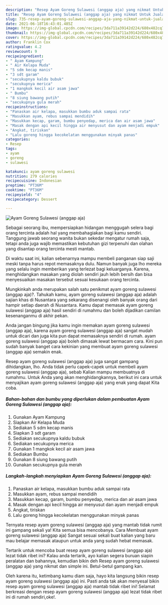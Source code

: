 ```yaml
---
description: "Resep Ayam Goreng Sulawesi (anggap aja) yang nikmat Untuk Jualan"
title: "Resep Ayam Goreng Sulawesi (anggap aja) yang nikmat Untuk Jualan"
slug: 735-resep-ayam-goreng-sulawesi-anggap-aja-yang-nikmat-untuk-jualan
date: 2021-06-18T16:43:01.485Z
image: https://img-global.cpcdn.com/recipes/3da711a39142d224/680x482cq70/ayam-goreng-sulawesi-anggap-aja-foto-resep-utama.jpg
thumbnail: https://img-global.cpcdn.com/recipes/3da711a39142d224/680x482cq70/ayam-goreng-sulawesi-anggap-aja-foto-resep-utama.jpg
cover: https://img-global.cpcdn.com/recipes/3da711a39142d224/680x482cq70/ayam-goreng-sulawesi-anggap-aja-foto-resep-utama.jpg
author: Franklin Cox
ratingvalue: 4.2
reviewcount: 9
recipeingredient:
- " Ayam Kampung"
- " Air Kelapa Muda"
- "5 sdm kecap manis"
- "3 sdt garam"
- "secukupnya kaldu bubuk"
- "secukupnya merica"
- "1 mangkok kecil air asam jawa"
- " Bumbu"
- "8 siung bawang putih"
- "secukupnya gula merah"
recipeinstructions:
- "Panaskan air kelapa, masukkan bumbu aduk sampai rata"
- "Masukkan ayam, rebus sampai mendidih"
- "Masukkan kecap, garam, bumbu penyedap, merica dan air asam jawa"
- "Masak dengan api kecil hingga air menyusut dan ayam menjadi empuk"
- "Angkat, tiriskan"
- "Lalu goreng hingga kecokelatan menggunakan minyak panas"
categories:
- Resep
tags:
- ayam
- goreng
- sulawesi

katakunci: ayam goreng sulawesi 
nutrition: 279 calories
recipecuisine: Indonesian
preptime: "PT36M"
cooktime: "PT36M"
recipeyield: "4"
recipecategory: Dessert

---
```



![Ayam Goreng Sulawesi (anggap aja)](https://img-global.cpcdn.com/recipes/3da711a39142d224/680x482cq70/ayam-goreng-sulawesi-anggap-aja-foto-resep-utama.jpg)

Sebagai seorang ibu, mempersiapkan hidangan menggugah selera bagi orang tercinta adalah hal yang membahagiakan bagi kamu sendiri. Tanggung jawab seorang  wanita bukan sekedar mengatur rumah saja, tetapi anda juga wajib memastikan kebutuhan gizi terpenuhi dan olahan yang disantap orang tercinta mesti mantab.

Di waktu  saat ini, kalian sebenarnya mampu membeli panganan siap saji meski tanpa harus repot memasaknya dulu. Namun banyak juga lho mereka yang selalu ingin memberikan yang terlezat bagi keluarganya. Karena, menghidangkan masakan yang diolah sendiri jauh lebih bersih dan bisa menyesuaikan masakan tersebut sesuai kesukaan orang tercinta. 



Mungkinkah anda merupakan salah satu penikmat ayam goreng sulawesi (anggap aja)?. Tahukah kamu, ayam goreng sulawesi (anggap aja) adalah sajian khas di Nusantara yang sekarang disenangi oleh banyak orang dari hampir setiap daerah di Nusantara. Kamu dapat memasak ayam goreng sulawesi (anggap aja) hasil sendiri di rumahmu dan boleh dijadikan camilan kesenanganmu di akhir pekan.

Anda jangan bingung jika kamu ingin memakan ayam goreng sulawesi (anggap aja), karena ayam goreng sulawesi (anggap aja) sangat mudah untuk dicari dan juga kita pun dapat memasaknya sendiri di rumah. ayam goreng sulawesi (anggap aja) boleh dimasak lewat bermacam cara. Kini pun sudah banyak banget cara kekinian yang membuat ayam goreng sulawesi (anggap aja) semakin enak.

Resep ayam goreng sulawesi (anggap aja) juga sangat gampang dihidangkan, lho. Anda tidak perlu capek-capek untuk membeli ayam goreng sulawesi (anggap aja), sebab Kalian mampu membuatnya di rumahmu. Untuk Anda yang akan menghidangkannya, berikut ini cara untuk menyajikan ayam goreng sulawesi (anggap aja) yang enak yang dapat Kita coba.

<!--inarticleads1-->

##### Bahan-bahan dan bumbu yang diperlukan dalam pembuatan Ayam Goreng Sulawesi (anggap aja):

1. Gunakan  Ayam Kampung
1. Siapkan  Air Kelapa Muda
1. Sediakan 5 sdm kecap manis
1. Siapkan 3 sdt garam
1. Sediakan secukupnya kaldu bubuk
1. Sediakan secukupnya merica
1. Gunakan 1 mangkok kecil air asam jawa
1. Sediakan  Bumbu
1. Gunakan 8 siung bawang putih
1. Gunakan secukupnya gula merah




<!--inarticleads2-->

##### Langkah-langkah menyiapkan Ayam Goreng Sulawesi (anggap aja):

1. Panaskan air kelapa, masukkan bumbu aduk sampai rata
1. Masukkan ayam, rebus sampai mendidih
1. Masukkan kecap, garam, bumbu penyedap, merica dan air asam jawa
1. Masak dengan api kecil hingga air menyusut dan ayam menjadi empuk
1. Angkat, tiriskan
1. Lalu goreng hingga kecokelatan menggunakan minyak panas




Ternyata resep ayam goreng sulawesi (anggap aja) yang mantab tidak rumit ini gampang sekali ya! Kita semua bisa mencobanya. Cara Membuat ayam goreng sulawesi (anggap aja) Sangat sesuai sekali buat kalian yang baru mau belajar memasak ataupun untuk anda yang sudah hebat memasak.

Tertarik untuk mencoba buat resep ayam goreng sulawesi (anggap aja) lezat tidak ribet ini? Kalau anda tertarik, ayo kalian segera buruan siapin peralatan dan bahannya, kemudian bikin deh Resep ayam goreng sulawesi (anggap aja) yang nikmat dan simple ini. Betul-betul gampang kan. 

Oleh karena itu, ketimbang kamu diam saja, hayo kita langsung bikin resep ayam goreng sulawesi (anggap aja) ini. Pasti anda tak akan menyesal bikin resep ayam goreng sulawesi (anggap aja) mantab tidak ribet ini! Selamat berkreasi dengan resep ayam goreng sulawesi (anggap aja) lezat tidak ribet ini di rumah sendiri,oke!.

